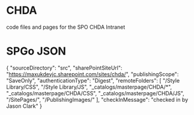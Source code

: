 # CHDA
code files and pages for the SPO CHDA Intranet

# SPGo JSON

{
    "sourceDirectory": "src",
    "sharePointSiteUrl": "https://maxukdevjc.sharepoint.com/sites/chda/",
    "publishingScope": "SaveOnly",
    "authenticationType": "Digest",
    "remoteFolders": [
        "/Style Library/CSS",
        "/Style Library/JS",
        "_catalogs/masterpage/CHDA/*",
        "_catalogs/masterpage/CHDA/CSS",
        "_catalogs/masterpage/CHDA/JS",
        "/SitePages/",
        "/PublishingImages/"
    ],
    "checkInMessage": "checked in by Jason Clark"
}
